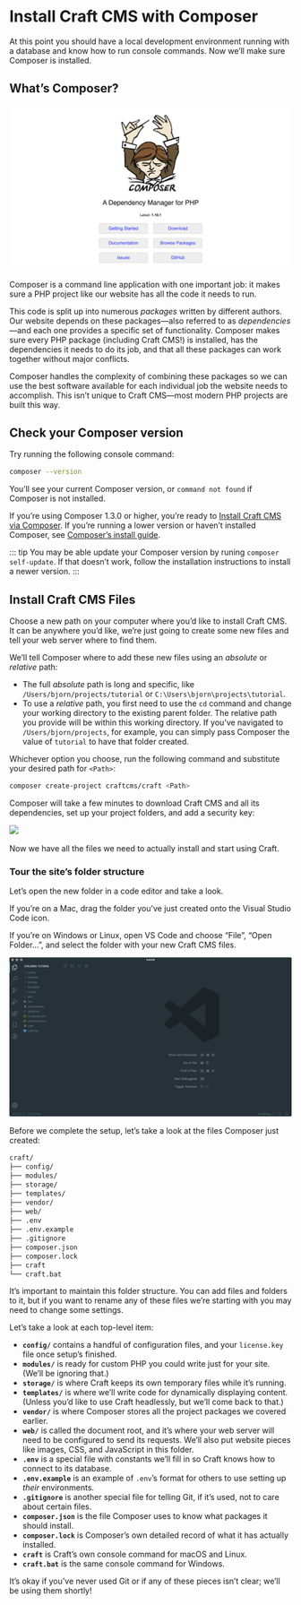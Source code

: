 # Install Craft CMS with Composer

At this point you should have a local development environment running with a database and know how to run console commands. Now we’ll make sure Composer is installed.

## What’s Composer?

<BrowserShot url="https://getcomposer.org/" :link="true">
<img src="../images/getcomposer.org.png" alt="Screenshot of getcomposer.org homepage" />
</BrowserShot>

Composer is a command line application with one important job: it makes sure a PHP project like our website has all the code it needs to run.

This code is split up into numerous _packages_ written by different authors. Our website depends on these packages—also referred to as _dependencies_—and each one provides a specific set of functionality. Composer makes sure every PHP package (including Craft CMS!) is installed, has the dependencies it needs to do its job, and that all these packages can work together without major conflicts.

Composer handles the complexity of combining these packages so we can use the best software available for each individual job the website needs to accomplish. This isn’t unique to Craft CMS—most modern PHP projects are built this way.

## Check your Composer version

Try running the following console command:

```bash
composer --version
```

You’ll see your current Composer version, or `command not found` if Composer is not installed.

If you’re using Composer 1.3.0 or higher, you’re ready to [Install Craft CMS via Composer](#install-craft-cms-via-composer). If you’re running a lower version or haven’t installed Composer, see [Composer’s install guide](https://getcomposer.org/doc/00-intro.md#installation-linux-unix-macos).

::: tip
You may be able update your Composer version by runing `composer self-update`. If that doesn’t work, follow the installation instructions to install a newer version.
:::

## Install Craft CMS Files

Choose a new path on your computer where you’d like to install Craft CMS. It can be anywhere you’d like, we’re just going to create some new files and tell your web server where to find them.

We’ll tell Composer where to add these new files using an _absolute_ or _relative_ path:

- The full _absolute_ path is long and specific, like `/Users/bjorn/projects/tutorial` or `C:\Users\bjorn\projects\tutorial`.
- To use a _relative_ path, you first need to use the `cd` command and change your working directory to the existing parent folder. The relative path you provide will be within this working directory. If you’ve navigated to `/Users/bjorn/projects`, for example, you can simply pass Composer the value of `tutorial` to have that folder created.

Whichever option you choose, run the following command and substitute your desired path for `<Path>`:

```bash
composer create-project craftcms/craft <Path>
```

Composer will take a few minutes to download Craft CMS and all its dependencies, set up your project folders, and add a security key:

![](../images/tutorial-composer-create-project.gif)

Now we have all the files we need to actually install and start using Craft.

### Tour the site’s folder structure

Let’s open the new folder in a code editor and take a look.

If you’re on a Mac, drag the folder you’ve just created onto the Visual Studio Code icon.

If you’re on Windows or Linux, open VS Code and choose “File”, “Open Folder...”, and select the folder with your new Craft CMS files.

![](../images/tutorial-vs-code.png)

Before we complete the setup, let’s take a look at the files Composer just created:

```
craft/
├── config/
├── modules/
├── storage/
├── templates/
├── vendor/
├── web/
├── .env
├── .env.example
├── .gitignore
├── composer.json
├── composer.lock
├── craft
└── craft.bat
```

It’s important to maintain this folder structure. You can add files and folders to it, but if you want to rename any of these files we’re starting with you may need to change some settings.

Let’s take a look at each top-level item:

- **`config/`** contains a handful of configuration files, and your `license.key` file once setup’s finished.
- **`modules/`** is ready for custom PHP you could write just for your site. (We’ll be ignoring that.)
- **`storage/`** is where Craft keeps its own temporary files while it’s running.
- **`templates/`** is where we’ll write code for dynamically displaying content. (Unless you’d like to use Craft headlessly, but we’ll come back to that.)
- **`vendor/`** is where Composer stores all the project packages we covered earlier.
- **`web/`** is called the document root, and it’s where your web server will need to be configured to send its requests. We’ll also put website pieces like images, CSS, and JavaScript in this folder.
- **`.env`** is a special file with constants we’ll fill in so Craft knows how to connect to its database.
- **`.env.example`** is an example of `.env`’s format for others to use setting up _their_ environments.
- **`.gitignore`** is another special file for telling Git, if it’s used, not to care about certain files.
- **`composer.json`** is the file Composer uses to know what packages it should install.
- **`composer.lock`** is Composer’s own detailed record of what it has actually installed.
- **`craft`** is Craft’s own console command for macOS and Linux.
- **`craft.bat`** is the same console command for Windows.

It’s okay if you’ve never used Git or if any of these pieces isn’t clear; we’ll be using them shortly!
